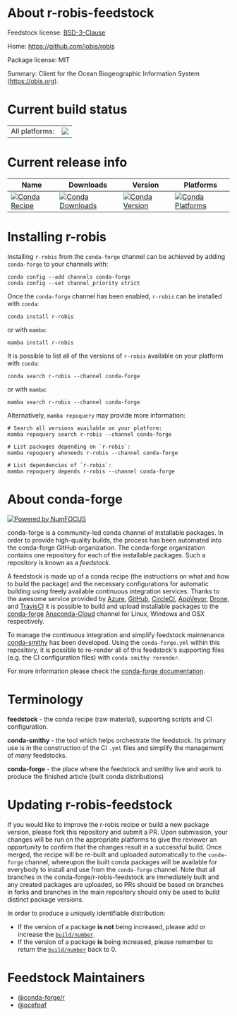 About r-robis-feedstock
=======================

Feedstock license: [BSD-3-Clause](https://github.com/conda-forge/r-robis-feedstock/blob/main/LICENSE.txt)

Home: https://github.com/iobis/robis

Package license: MIT

Summary: Client for the Ocean Biogeographic Information System (<https://obis.org>).

Current build status
====================


<table><tr><td>All platforms:</td>
    <td>
      <a href="https://dev.azure.com/conda-forge/feedstock-builds/_build/latest?definitionId=4759&branchName=main">
        <img src="https://dev.azure.com/conda-forge/feedstock-builds/_apis/build/status/r-robis-feedstock?branchName=main">
      </a>
    </td>
  </tr>
</table>

Current release info
====================

| Name | Downloads | Version | Platforms |
| --- | --- | --- | --- |
| [![Conda Recipe](https://img.shields.io/badge/recipe-r--robis-green.svg)](https://anaconda.org/conda-forge/r-robis) | [![Conda Downloads](https://img.shields.io/conda/dn/conda-forge/r-robis.svg)](https://anaconda.org/conda-forge/r-robis) | [![Conda Version](https://img.shields.io/conda/vn/conda-forge/r-robis.svg)](https://anaconda.org/conda-forge/r-robis) | [![Conda Platforms](https://img.shields.io/conda/pn/conda-forge/r-robis.svg)](https://anaconda.org/conda-forge/r-robis) |

Installing r-robis
==================

Installing `r-robis` from the `conda-forge` channel can be achieved by adding `conda-forge` to your channels with:

```
conda config --add channels conda-forge
conda config --set channel_priority strict
```

Once the `conda-forge` channel has been enabled, `r-robis` can be installed with `conda`:

```
conda install r-robis
```

or with `mamba`:

```
mamba install r-robis
```

It is possible to list all of the versions of `r-robis` available on your platform with `conda`:

```
conda search r-robis --channel conda-forge
```

or with `mamba`:

```
mamba search r-robis --channel conda-forge
```

Alternatively, `mamba repoquery` may provide more information:

```
# Search all versions available on your platform:
mamba repoquery search r-robis --channel conda-forge

# List packages depending on `r-robis`:
mamba repoquery whoneeds r-robis --channel conda-forge

# List dependencies of `r-robis`:
mamba repoquery depends r-robis --channel conda-forge
```


About conda-forge
=================

[![Powered by
NumFOCUS](https://img.shields.io/badge/powered%20by-NumFOCUS-orange.svg?style=flat&colorA=E1523D&colorB=007D8A)](https://numfocus.org)

conda-forge is a community-led conda channel of installable packages.
In order to provide high-quality builds, the process has been automated into the
conda-forge GitHub organization. The conda-forge organization contains one repository
for each of the installable packages. Such a repository is known as a *feedstock*.

A feedstock is made up of a conda recipe (the instructions on what and how to build
the package) and the necessary configurations for automatic building using freely
available continuous integration services. Thanks to the awesome service provided by
[Azure](https://azure.microsoft.com/en-us/services/devops/), [GitHub](https://github.com/),
[CircleCI](https://circleci.com/), [AppVeyor](https://www.appveyor.com/),
[Drone](https://cloud.drone.io/welcome), and [TravisCI](https://travis-ci.com/)
it is possible to build and upload installable packages to the
[conda-forge](https://anaconda.org/conda-forge) [Anaconda-Cloud](https://anaconda.org/)
channel for Linux, Windows and OSX respectively.

To manage the continuous integration and simplify feedstock maintenance
[conda-smithy](https://github.com/conda-forge/conda-smithy) has been developed.
Using the ``conda-forge.yml`` within this repository, it is possible to re-render all of
this feedstock's supporting files (e.g. the CI configuration files) with ``conda smithy rerender``.

For more information please check the [conda-forge documentation](https://conda-forge.org/docs/).

Terminology
===========

**feedstock** - the conda recipe (raw material), supporting scripts and CI configuration.

**conda-smithy** - the tool which helps orchestrate the feedstock.
                   Its primary use is in the construction of the CI ``.yml`` files
                   and simplify the management of *many* feedstocks.

**conda-forge** - the place where the feedstock and smithy live and work to
                  produce the finished article (built conda distributions)


Updating r-robis-feedstock
==========================

If you would like to improve the r-robis recipe or build a new
package version, please fork this repository and submit a PR. Upon submission,
your changes will be run on the appropriate platforms to give the reviewer an
opportunity to confirm that the changes result in a successful build. Once
merged, the recipe will be re-built and uploaded automatically to the
`conda-forge` channel, whereupon the built conda packages will be available for
everybody to install and use from the `conda-forge` channel.
Note that all branches in the conda-forge/r-robis-feedstock are
immediately built and any created packages are uploaded, so PRs should be based
on branches in forks and branches in the main repository should only be used to
build distinct package versions.

In order to produce a uniquely identifiable distribution:
 * If the version of a package **is not** being increased, please add or increase
   the [``build/number``](https://docs.conda.io/projects/conda-build/en/latest/resources/define-metadata.html#build-number-and-string).
 * If the version of a package **is** being increased, please remember to return
   the [``build/number``](https://docs.conda.io/projects/conda-build/en/latest/resources/define-metadata.html#build-number-and-string)
   back to 0.

Feedstock Maintainers
=====================

* [@conda-forge/r](https://github.com/conda-forge/r/)
* [@ocefpaf](https://github.com/ocefpaf/)

